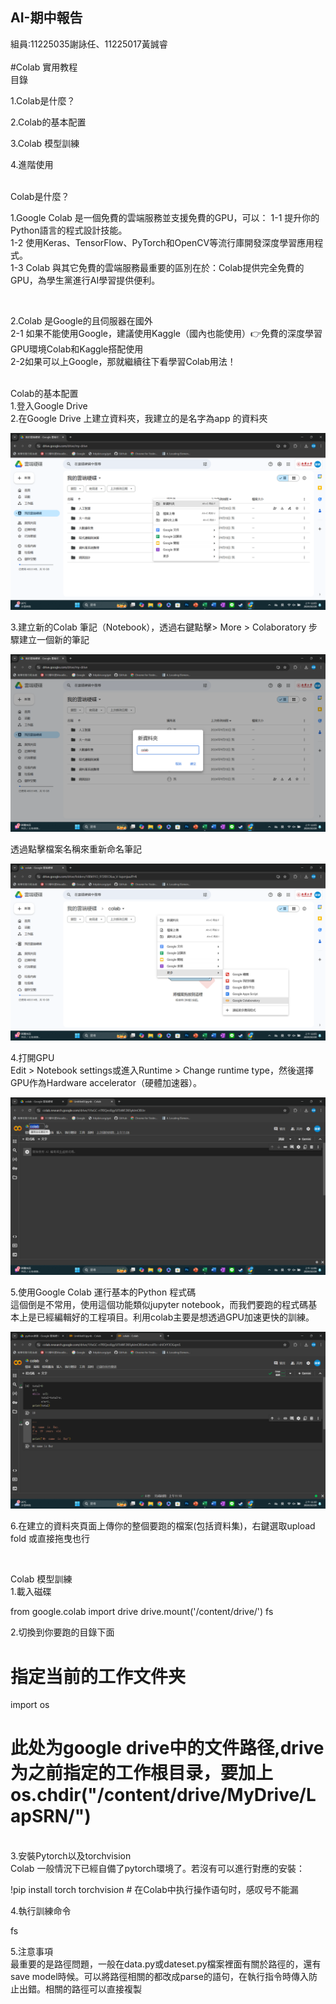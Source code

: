 ## AI-期中報告
組員:11225035謝詠任、11225017黃誠睿
<br />
<br />
 #Colab 實用教程
<br />
目錄

1.Colab是什麼？

2.Colab的基本配置

3.Colab 模型訓練

4.進階使用

<br />
Colab是什麼？
 
 <br />

1.Google Colab 是一個免費的雲端服務並支援免費的GPU，可以：
1-1 提升你的Python語言的程式設計技能。<br />
1-2 使用Keras、TensorFlow、PyTorch和OpenCV等流行庫開發深度學習應用程式。<br />
1-3 Colab 與其它免費的雲端服務最重要的區別在於：Colab提供完全免費的GPU，為學生黨進行AI學習提供便利。<br />

<br />

2.Colab 是Google的且伺服器在國外<br />
2-1 如果不能使用Google，建議使用Kaggle（國內也能使用）👉免費的深度學習GPU環境Colab和Kaggle搭配使用<br />
2-2如果可以上Google，那就繼續往下看學習Colab用法！

<br />
Colab的基本配置<br />
1.登入Google Drive<br />
2.在Google Drive 上建立資料夾，我建立的是名字為app 的資料夾<br />

![image](https://github.com/RenGe99/AI-/blob/main/%E8%9E%A2%E5%B9%95%E6%93%B7%E5%8F%96%E7%95%AB%E9%9D%A2%20(56).png?raw=true)

3.建立新的Colab 筆記（Notebook），透過右鍵點擊> More > Colaboratory 步驟建立一個新的筆記<br />

![image](https://github.com/RenGe99/AI-/blob/main/%E8%9E%A2%E5%B9%95%E6%93%B7%E5%8F%96%E7%95%AB%E9%9D%A2%20(57).png?raw=true)

透過點擊檔案名稱來重新命名筆記<br />

![image](https://github.com/RenGe99/AI-/blob/main/%E8%9E%A2%E5%B9%95%E6%93%B7%E5%8F%96%E7%95%AB%E9%9D%A2%20(59).png?raw=true)

4.打開GPU<br/>
  Edit > Notebook settings或進入Runtime > Change runtime type，然後選擇GPU作為Hardware accelerator（硬體加速器）。

![image](https://github.com/RenGe99/AI-/blob/main/%E8%9E%A2%E5%B9%95%E6%93%B7%E5%8F%96%E7%95%AB%E9%9D%A2%20(61).png?raw=true)

5.使用Google Colab 運行基本的Python 程式碼<br />
  這個倒是不常用，使用這個功能類似jupyter notebook，而我們要跑的程式碼基本上是已經編輯好的工程項目。利用colab主要是想透過GPU加速更快的訓練。

![image](https://github.com/RenGe99/AI-/blob/main/%E8%9E%A2%E5%B9%95%E6%93%B7%E5%8F%96%E7%95%AB%E9%9D%A2%20(62).png?raw=true)

6.在建立的資料夾頁面上傳你的整個要跑的檔案(包括資料集)，右鍵選取upload fold 或直接拖曳也行

<br />

Colab 模型訓練
<br />
1.載入磁碟 <br />

from google.colab import drive
drive.mount('/content/drive/')
fs

2.切換到你要跑的目錄下面 <br />

# 指定当前的工作文件夹
import os
# 此处为google drive中的文件路径,drive为之前指定的工作根目录，要加上os.chdir("/content/drive/MyDrive/LapSRN/") 

<br />
3.安裝Pytorch以及torchvision <br />
Colab 一般情況下已經自備了pytorch環境了。若沒有可以進行對應的安裝：

!pip install torch torchvision  # 在Colab中执行操作语句时，感叹号不能漏<br />

4.執行訓練命令 <br />

fs

5.注意事項 <br />
最重要的是路徑問題，一般在data.py或dateset.py檔案裡面有關於路徑的，還有save model時候。可以將路徑相關的都改成parse的語句，在執行指令時傳入防止出錯。相關的路徑可以直接複製
































